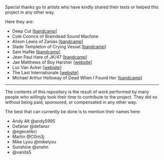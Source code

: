 Special thanks go to artists who have kindly shared their texts or helped this project in any other way.

Here they are:
 - Deep Cut [[bandcamp](https://thedeepcut.bandcamp.com/)]
 - Cole Coonce of Braindead Sound Machine
 - Alison Lewis of Zanias [[bandcamp](https://zanias.bandcamp.com/)]
 - Slade Templeton of Crying Vessel [[bandcamp](https://cryingvessel.bandcamp.com/)]
 - Sam HaiNe [[bandcamp](https://samhaine.bandcamp.com/)]
 - Jean Paul Hare of JK/47 [[bandcamp](https://jaykay47.bandcamp.com/)]
 - Jae Matthews of Boy Harsher [[website](https://boyharsher.com/)]
 - Luc Van Acker [[website](http://www.lucvanacker.com/)]
 - The Last Internationale [[website](https://www.tlinyc.com/)]
 - Michael Arthur Holloway of Dead When I Found Her [[bandcamp](https://deadwhenifoundher.bandcamp.com/)]

---

The contents of this repository is the result of work performed by many people who willingly took their time to contribute to the project.
They did so without being paid, sponsored, or compensated in any other way.

The best that can currently be done is to mention their names here:
 - Andy Alt @andy5995
 - Defanor @defanor
 - @egecelikci
 - Martin @C0rn3j
 - Mike Lyou @mikelyou
 - Sunshine @snshn
 - @vanita5
